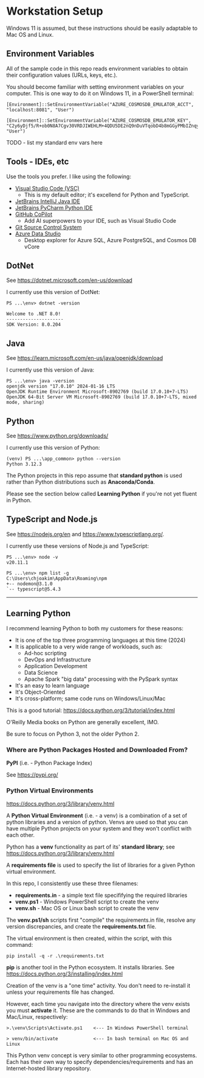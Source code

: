 # Workstation Setup

Windows 11 is assumed, but these instructions should be easily adaptable
to Mac OS and Linux.

## Environment Variables

All of the sample code in this repo reads environment variables
to obtain their configuration values (URLs, keys, etc.).

You should become familiar with setting environment variables
on your computer.  This is one way to do it on Windows 11,
in a PowerShell terminal:

```
[Environment]::SetEnvironmentVariable("AZURE_COSMOSDB_EMULATOR_ACCT", "localhost:8081", "User")

[Environment]::SetEnvironmentVariable("AZURE_COSMOSDB_EMULATOR_KEY", "C2y6yDjf5/R+ob0N8A7Cgv30VRDJIWEHLM+4QDU5DE2nQ9nDuVTqobD4b8mGGyPMbIZnqyMsEcaGQy67XIw/Jw==", "User")
```

TODO - list my standard env vars here



## Tools - IDEs, etc

Use the tools you prefer.  I like using the following:

- [Visual Studio Code (VSC)](https://code.visualstudio.com/)
  - This is my default editor; it's excellend for Python and TypeScript.
- [JetBrains IntelliJ Java IDE](https://www.jetbrains.com/idea/)
- [JetBrains PyCharm Python IDE](https://www.jetbrains.com/pycharm/)
- [GitHub CoPilot](https://github.com/features/copilot)
  - Add AI superpowers to your IDE, such as Visual Studio Code
- [Git Source Control System](https://git-scm.com/book/en/v2/Getting-Started-About-Version-Control)
- [Azure Data Studio](https://azure.microsoft.com/en-us/products/data-studio)
  - Desktop explorer for Azure SQL, Azure PostgreSQL, and Cosmos DB vCore 

## DotNet

See https://dotnet.microsoft.com/en-us/download

I currently use this version of DotNet:

```
PS ...\env> dotnet -version

Welcome to .NET 8.0!
---------------------
SDK Version: 8.0.204
```

## Java

See https://learn.microsoft.com/en-us/java/openjdk/download

I currently use this version of Java:

```
PS ...\env> java -version
openjdk version "17.0.10" 2024-01-16 LTS
OpenJDK Runtime Environment Microsoft-8902769 (build 17.0.10+7-LTS)
OpenJDK 64-Bit Server VM Microsoft-8902769 (build 17.0.10+7-LTS, mixed mode, sharing)
```

## Python

See https://www.python.org/downloads/

I currently use this version of Python:

```
(venv) PS ...\app_common> python --version
Python 3.12.3
```

The Python projects in this repo assume that **standard python**
is used rather than Python distributions such as **Anaconda/Conda**.

Please see the section below called **Learning Python** if you're
not yet fluent in Python.

## TypeScript and Node.js

See https://nodejs.org/en and https://www.typescriptlang.org/.

I currently use these versions of Node.js and TypeScript:

```
PS ...\env> node -v
v20.11.1

PS ...\env> npm list -g
C:\Users\chjoakim\AppData\Roaming\npm
+-- nodemon@3.1.0
`-- typescript@5.4.3
```

---

## Learning Python

I recommend learning Python to both my customers for these reasons:
- It is one of the top three programming languages at this time (2024)
- It is applicable to a very wide range of workloads, such as:
  - Ad-hoc scripting
  - DevOps and Infrastructure
  - Application Development
  - Data Science
  - Apache Spark "big data" processing with the PySpark syntax
- It's an easy to learn language
- It's Object-Oriented
- It's cross-platform; same code runs on Windows/Linux/Mac

This is a good tutorial:
https://docs.python.org/3/tutorial/index.html

O'Reilly Media books on Python are generally excellent, IMO.

Be sure to focus on Python 3, not the older Python 2.

### Where are Python Packages Hosted and Downloaded From?

**PyPI** (i.e. - Python Package Index)

See https://pypi.org/

### Python Virtual Environments

https://docs.python.org/3/library/venv.html

A **Python Virtual Environment** (i.e. - a venv) is a combination of
a set of python libraries and a version of python.  Venvs are used
so that you can have multiple Python projects on your system
and they won't conflict with each other.

Python has a **venv** functionality as part of its' **standard library**;
see https://docs.python.org/3/library/venv.html

A **requirements file** is used to specify the list of libraries
for a given Python virtual environment.

In this repo, I consistently use these three filenames:

- **requirements.in** - a simple text file specififying the required libraries
- **venv.ps1** - Windows PowerShell script to create the venv
- **venv.sh** - Mac OS or Linux bash script to create the venv
 
The **venv.ps1/sh** scripts first "compile" the requirements.in file,
resolve any version discrepancies, and create the **requirements.txt** file.

The virtual environment is then created, within the script, with this command:

```
pip install -q -r .\requirements.txt
```

**pip** is another tool in the Python ecosystem.  It installs libraries.
See https://docs.python.org/3/installing/index.html

Creation of the venv is a "one time" activity.  You don't need to re-install
it unless your requirements file has changed.

However, each time you navigate into the directory where the venv exists
you must **activate** it.  These are the commands to do that in Windows
and Mac/Linux, respectively:

```
>.\venv\Scripts\Activate.ps1    <--- In Windows PowerShell terminal

> venv/bin/activate             <--- In bash terminal on Mac OS and Linux
```

This Python venv concept is very similar to other programming
ecosystems.  Each has their own way to specify dependencies/requirements
and has an Internet-hosted library repository.
